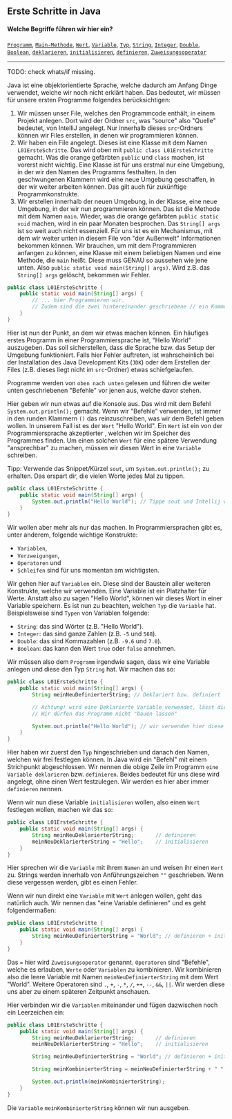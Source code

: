 ## Erste Schritte in Java

#### Welche Begriffe führen wir hier ein?
[`Programm`](glossar.md#programm), [`Main-Methode`](glossar.md#main-methode), [`Wert`](glossar.md#wert), [`Variable`](glossar.md#Variable), [`Typ`](glossar.md#Typ), [`String`](glossar.md#String), [`Integer`](glossar.md#integer), [`Double`](glossar.md#double), [`Boolean`](glossar.md#boolean), [`deklarieren`](glossar.md#deklarieren), [`initialisieren`](glossar.md#initialisieren), [`definieren`](glossar.md#definieren), [`Zuweisungsoperator`](glossar.md#Zuweisungsoperator)

---

TODO: check whats/if missing.

Java ist eine objektorientierte Sprache, welche dadurch am Anfang Dinge verwendet, welche wir noch nicht erklärt haben.
Das bedeutet, wir müssen für unsere ersten Programme folgendes berücksichtigen:

1. Wir müssen unser File, welches den Programmcode enthält, in einem Projekt anlegen.
   Dort wird der Ordner `src`, was "source" also "Quelle" bedeutet, von IntelliJ angelegt.
   Nur innerhalb dieses `src`-Ordners können wir Files erstellen, in denen wir programmieren können.
2. Wir haben ein File angelegt. Dieses ist eine Klasse mit dem Namen `L01ErsteSchritte`.
   Das wird oben mit `public class L01ErsteSchritte` gemacht. Was die orange gefärbten `public` und `class` machen, ist vorerst nicht wichtig.
   Eine Klasse ist für uns erstmal nur eine Umgebung, in der wir den Namen des Programms festhalten.
   In den geschwungenen Klammern wird eine neue Umgebung geschaffen, in der wir weiter arbeiten können. Das gilt auch für zukünftige Programmkonstrukte.
3. Wir erstellen innerhalb der neuen Umgebung, in der Klasse, eine neue Umgebung, in der wir nun programmieren können.
   Das ist die Methode mit dem Namen `main`. Wieder, was die orange gefärbten `public static void` machen, wird in ein paar Monaten besprochen.
   Das `String[] args` ist so weit auch nicht essenziell. Für uns ist es ein Mechanismus, mit dem wir weiter unten in diesem File von "der Außenwelt" Informationen bekommen können.
   Wir brauchen, um mit dem Programmieren anfangen zu können, eine Klasse mit einem beliebigen Namen und eine Methode, die `main` heißt.
   Diese muss GENAU so aussehen wie jene unten. Also `public static void main(String[] args)`. Wird z.B. das `String[] args` gelöscht, bekommen wir Fehler.

```java
public class L01ErsteSchritte {
    public static void main(String[] args) {
        // ... hier Programmieren wir. 
        // Zudem sind die zwei hintereinander geschriebene // ein Kommentar, welches keinen Programmcode darstellt.
    }
}
```

Hier ist nun der Punkt, an dem wir etwas machen können.
Ein häufiges erstes Programm in einer Programmiersprache ist, "Hello World" auszugeben.
Das soll sicherstellen, dass die Sprache bzw. das Setup der Umgebung funktioniert.
Falls hier Fehler auftreten, ist wahrscheinlich bei der Installation des Java Development Kits (`JDK`) oder dem Erstellen der Files (z.B. dieses liegt nicht im `src`-Ordner) etwas schiefgelaufen.

Programme werden von `oben nach unten` gelesen und führen die weiter unten geschriebenen "Befehle" vor jenen aus, welche davor stehen.

Hier geben wir nun etwas auf die Konsole aus. Das wird mit dem Befehl `System.out.println();` gemacht.
Wenn wir "Befehle" verwenden, ist immer in den runden Klammern `()` das reinzuschreiben, was wir dem Befehl geben wollen.
In unserem Fall ist es der `Wert` "Hello World". Ein `Wert` ist ein von der Programmiersprache akzeptierter , welchen wir im Speicher des Programmes finden. Um einen solchen `Wert` für eine spätere Verwendung "ansprechbar" zu machen, müssen wir diesen Wert in eine `Variable` schreiben. 

Tipp: Verwende das Snippet/Kürzel `sout`, um `System.out.println();` zu erhalten. Das erspart dir, die vielen Worte jedes Mal zu tippen.

```java
public class L01ErsteSchritte {
    public static void main(String[] args) {
        System.out.println("Hello World"); // Tippe sout und Intellij wird es dir in System.out.println(); umwandeln.
    }
}
```

Wir wollen aber mehr als nur das machen. In Programmiersprachen gibt es, unter anderem, folgende wichtige Konstrukte:

* `Variablen`, 
* `Verzweigungen`, 
* `Operatoren` und 
* `Schleifen` sind für uns momentan am wichtigsten.

Wir gehen hier auf `Variablen` ein. Diese sind der Baustein aller weiteren Konstrukte, welche wir verwenden.
Eine Variable ist ein Platzhalter für Werte. Anstatt also zu sagen "Hello World", können wir dieses Wort in einer Variable speichern.
Es ist nun zu beachten, welchen `Typ` die `Variable` hat.
Beispielsweise sind `Typen` von Variablen folgende:

- `String`: das sind Wörter (z.B. "Hello World").
- `Integer`: das sind ganze Zahlen (z.B. `-5` und `568`).
- `Double`: das sind Kommazahlen (z.B. `-9.6` und `7.0`).
- `Boolean`: das kann den Wert `true` oder `false` annehmen.

Wir müssen also dem `Programm` irgendwie sagen, dass wir eine Variable anlegen und diese den Typ `String` hat.
Wir machen das so:

```java
public class L01ErsteSchritte {
    public static void main(String[] args) {
        String meinNeuDefinierterString; // Deklariert bzw. definiert

        // Achtung! wird eine Deklarierte Variable verwendet, lässt dies der Compiler nicht zu. 
        // Wir dürfen das Programm nicht "bauen lassen"

        System.out.println("Hello World"); // wir verwenden hier diese Variable, ohne dieser einen Wert zugewiesen zu haben.
    }
}
```

Hier haben wir zuerst den `Typ` hingeschrieben und danach den Namen, welchen wir frei festlegen können.
In Java wird ein "Befehl" mit einem Strichpunkt abgeschlossen.
Wir nennen die obige Zeile im Programm `eine Variable deklarieren` bzw. `definieren`. Beides bedeutet für uns diese wird angelegt, ohne einen Wert festzulegen. Wir werden es hier aber immer `definieren` nennen.

Wenn wir nun diese Variable `initialisieren` wollen, also einen `Wert` festlegen wollen, machen wir das so:

```java
public class L01ErsteSchritte {
    public static void main(String[] args) {
        String meinNeuDeklarierterString;       // definieren
        meinNeuDeklarierterString = "Hello";    // initialisieren
    }
}
```

Hier sprechen wir die `Variable` mit ihrem `Namen` an und weisen ihr einen `Wert` zu.
Strings werden innerhalb von Anführungszeichen `""` geschrieben. Wenn diese vergessen werden, gibt es einen Fehler.

Wenn wir nun direkt eine `Variable` mit `Wert` anlegen wollen, geht das natürlich auch.
Wir nennen das "eine Variable definieren" und es geht folgendermaßen:

```java
public class L01ErsteSchritte {
    public static void main(String[] args) {
        String meinNeuDefinierterString = "World"; // definieren + initialisieren
    }
}
```

Das `=` hier wird `Zuweisungsoperator` genannt. `Operatoren` sind "Befehle", welche es erlauben, `Werte` oder `Variablen` zu kombinieren.
Wir kombinieren also die leere Variable mit Namen `meinNeuDefinierterString` mit dem Wert "World".
Weitere Operatoren sind `.`, `+`, `-`, `*`, `/`, `++`, `--`, `&&`, `||`.
Wir werden diese uns aber zu einem späteren Zeitpunkt anschauen.

Hier verbinden wir die `Variablen` miteinander und fügen dazwischen noch ein Leerzeichen ein:

```java
public class L01ErsteSchritte {
    public static void main(String[] args) {
        String meinNeuDeklarierterString;       // definieren
        meinNeuDeklarierterString = "Hello";    // initialisieren

        String meinNeuDefinierterString = "World"; // definieren + initialisieren

        String meinKombinierterString = meinNeuDefinierterString + " " + meinNeuDeklarierterString; // mit Operator verbinden

        System.out.println(meinKombinierterString);
    }
}
```

Die `Variable` `meinKombinierterString` können wir nun ausgeben.